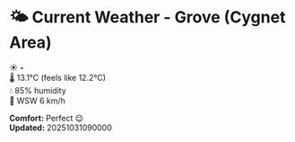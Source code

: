 # 🌤️ Current Weather - Grove (Cygnet Area)

☀️ **-**  
🌡️ 13.1°C (feels like 12.2°C)  
💧 85% humidity  
💨 WSW 6 km/h  

**Comfort:** Perfect 😌  
**Updated:** 20251031090000

